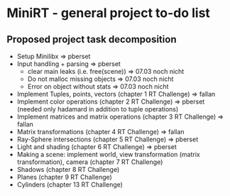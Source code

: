 # MiniRT - general project to-do list

## Proposed project task decomposition
- Setup Minilibx => pberset
- Input handling + parsing => pberset
	- clear main leaks (i.e. free(scene)) => 07.03 noch nicht
	- Do not malloc missing objects => 07.03 noch nicht
	- Error on object without stats => 07.03 noch nicht
- Implement Tuples, points, vectors (chapter 1 RT Challenge) => fallan
- Implement color operations (chapter 2 RT Challenge) => pberset (needed only hadamard in addition to tuple operations)
- Implement matrices and matrix operations (chapter 3 RT Challenge) => fallan
- Matrix transformations (chapter 4 RT Challenge) => fallan
- Ray-Sphere intersections (chapter 5 RT Challenge) => pberset
- Light and shading (chapter 6 RT Challenge) => pberset
- Making a scene: implement world, view transformation (matrix transformation), camera (chapter 7 RT Challenge)
- Shadows (chapter 8 RT Challenge)
- Planes (chapter 9 RT Challenge)
- Cylinders (chapter 13 RT Challenge)
